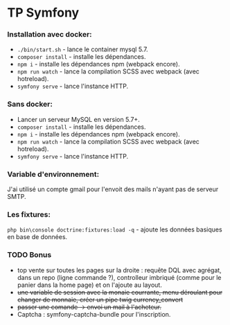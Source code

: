 # TP Symfony

### Installation avec docker:
* `./bin/start.sh` - lance le container mysql 5.7.
* `composer install` - installe les dépendances.
* `npm i` - installe les dépendances npm (webpack encore).
* `npm run watch` - lance la compilation SCSS avec webpack (avec hotreload).
* `symfony serve` - lance l'instance HTTP.

### Sans docker:
* Lancer un serveur MySQL en version 5.7+.
* `composer install` - installe les dépendances.
* `npm i` - installe les dépendances npm (webpack encore).
* `npm run watch` - lance la compilation SCSS avec webpack (avec hotreload).
* `symfony serve` - lance l'instance HTTP.

### Variable d'environnement:
J'ai utilisé un compte gmail pour l'envoit des mails n'ayant pas de serveur SMTP.

### Les fixtures:
`php bin\console doctrine:fixtures:load -q` - ajoute les données basiques en base de données.

### TODO Bonus
* top vente sur toutes les pages sur la droite : requête DQL avec agrégat, dans un repo (ligne commande ?), controlleur imbriqué (comme pour le panier dans la home page) et on l'ajoute au layout.
* ~~une variable de session avec la monaie courrante, menu déroulant pour changer de monnaie, créer un pipe twig currency_convert~~
* ~~passer une comande -> envoi un mail à l'acheteur.~~
* Captcha : symfony-captcha-bundle pour l'inscription.